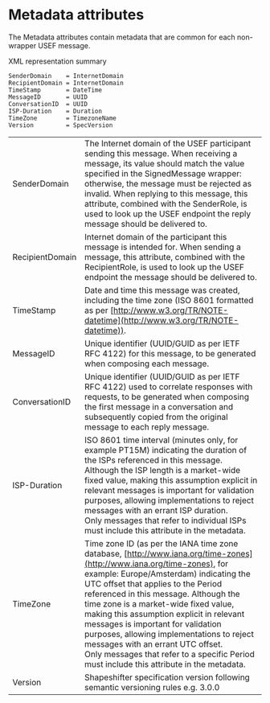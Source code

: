# Metadata attributes

The Metadata attributes contain metadata that are common for each non-wrapper USEF message.

XML representation summary

```
SenderDomain    = InternetDomain
RecipientDomain = InternetDomain
TimeStamp       = DateTime
MessageID       = UUID
ConversationID  = UUID
ISP-Duration    = Duration
TimeZone        = TimezoneName
Version         = SpecVersion
```

|                 |                                                                                                                                                                                                                                                                                                                                                                                                                                                                                                                                                           |
|-----------------|-----------------------------------------------------------------------------------------------------------------------------------------------------------------------------------------------------------------------------------------------------------------------------------------------------------------------------------------------------------------------------------------------------------------------------------------------------------------------------------------------------------------------------------------------------------|
| SenderDomain    | The Internet domain of the USEF participant sending this message. When receiving a message, its value should match the value specified in the SignedMessage wrapper: otherwise, the message must be rejected as invalid. When replying to this message, this attribute, combined with the SenderRole, is used to look up the USEF endpoint the reply message should be delivered to.                                                                                                                                                                      |
| RecipientDomain | Internet domain of the participant this message is intended for. When sending a message, this attribute, combined with the RecipientRole, is used to look up the USEF endpoint the message should be delivered to.                                                                                                                                                                                                                                                                                                                                        |
| TimeStamp       | Date and time this message was created, including the time zone (ISO 8601 formatted as per [http://www.w3.org/TR/NOTE-datetime](http://www.w3.org/TR/NOTE-datetime)).                                                                                                                                                                                                                                                                                                                                                                                     |
| MessageID       | Unique identifier (UUID/GUID as per IETF RFC 4122) for this message, to be generated when composing each message.                                                                                                                                                                                                                                                                                                                                                                                                                                         |
| ConversationID  | Unique identifier (UUID/GUID as per IETF RFC 4122) used to correlate responses with requests, to be generated when composing the first message in a conversation and subsequently copied from the original message to each reply message.                                                                                                                                                                                                                                                                                                                 |
| ISP-Duration    | ISO 8601 time interval (minutes only, for example PT15M) indicating the duration of the ISPs referenced in this message. Although the ISP length is a market-wide fixed value, making this assumption explicit in relevant messages is important for validation purposes, allowing implementations to reject messages with an errant ISP duration.</br>Only messages that refer to individual ISPs must include this attribute in the metadata.                                                                                                           |
| TimeZone        | Time zone ID (as per the IANA time zone database, [http://www.iana.org/time-zones](http://www.iana.org/time-zones), for example: Europe/Amsterdam) indicating the UTC offset that applies to the Period referenced in this message. Although the time zone is a market-wide fixed value, making this assumption explicit in relevant messages is important for validation purposes, allowing implementations to reject messages with an errant UTC offset.</br>Only messages that refer to a specific Period must include this attribute in the metadata. |
| Version         | Shapeshifter specification version following semantic versioning rules e.g. 3.0.0                                                                                                                                                                                                                                                                                                                                                                                                                                                                         |

